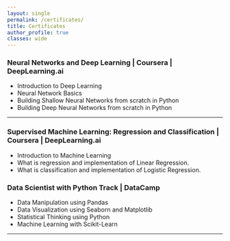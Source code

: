 ```yaml
---
layout: single
permalink: /certificates/
title: Certificates
author_profile: true
classes: wide
---
```


### Neural Networks and Deep Learning | Coursera | DeepLearning<span>.ai</span> [<i class="fas fa-link" aria-hidden="true"></i>](../assets/docs/certificates/Neural_Networks_and_Deep_Learning.pdf)
- Introduction to Deep Learning
- Neural Network Basics
- Building Shallow Neural Networks from scratch in Python
- Building Deep Neural Networks from scratch in Python

<!-- Projects:
- DynamoDB: How to Get Started [<i class="fab fa-fw fa-github" aria-hidden="true"></i>](https://github.com/k-bosko/DynamoDB)
- Gifify app -->

----------------------------------------

### Supervised Machine Learning: Regression and Classification | Coursera | DeepLearning.ai [<i class="fas fa-link" aria-hidden="true"></i>](../assets/docs/certificates/SupervisedLearning.pdf)
- Introduction to Machine Learning
- What is regression and implementation of Linear Regression.
- What is classification and implementation of Logistic Regression.

<!-- Projects:
- Gifify app -->

### Data Scientist with Python Track | DataCamp [<i class="fas fa-link" aria-hidden="true"></i>](../assets/docs/certificates/Datacamp.pdf)
- Data Manipulation using Pandas
- Data Visualization using Seaborn and Matplotlib
- Statistical Thinking using Python
- Machine Learning with Scikit-Learn

<!-- Projects:
- DynamoDB: How to Get Started [<i class="fab fa-fw fa-github" aria-hidden="true"></i>](https://github.com/k-bosko/DynamoDB)
- Gifify app -->

----------------------------------------
